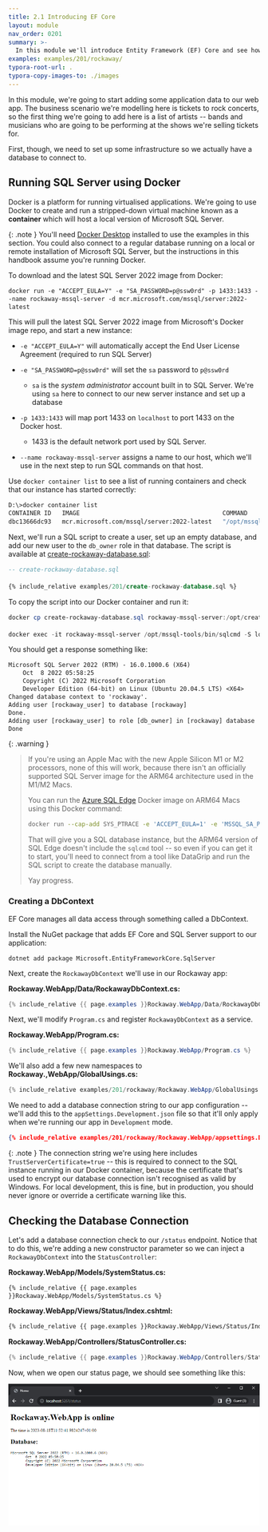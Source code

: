 ```yaml
---
title: 2.1 Introducing EF Core
layout: module
nav_order: 0201
summary: >-
  In this module we'll introduce Entity Framework (EF) Core and see how to use it to connect our web app to a relational database. We'll create our first database context object, and learn how to create and manage our application database.
examples: examples/201/rockaway/
typora-root-url: .
typora-copy-images-to: ./images
---
```


In this module, we're going to start adding some application data to our web app. The business scenario we're modelling here is tickets to rock concerts, so the first thing we're going to add here is a list of artists -- bands and musicians who are going to be performing at the shows we're selling tickets for.

First, though, we need to set up some infrastructure so we actually have a database to connect to.

## Running SQL Server using Docker

Docker is a platform for running virtualised applications. We're going to use Docker to create and run a stripped-down virtual machine known as a **container** which will host a local version of Microsoft SQL Server.

{: .note }
You'll need [Docker Desktop](https://www.docker.com/products/docker-desktop/) installed to use the examples in this section. You could also connect to a regular database running on a local or remote installation of Microsoft SQL Server, but the instructions in this handbook assume you're running Docker.

To download and the latest SQL Server 2022 image from Docker:

```
docker run -e "ACCEPT_EULA=Y" -e "SA_PASSWORD=p@ssw0rd" -p 1433:1433 --name rockaway-mssql-server -d mcr.microsoft.com/mssql/server:2022-latest
```

This will pull  the latest SQL Server 2022 image from Microsoft's Docker image repo, and start a new instance:

* `-e "ACCEPT_EULA=Y"` will automatically accept the End User License Agreement (required to run SQL Server)
* `-e "SA_PASSWORD=p@ssw0rd"` will set the `sa` password to `p@ssw0rd`
  * `sa` is the *system administrator* account built in to SQL Server. We're using `sa` here to connect to our new server instance and set up a database

* `-p 1433:1433` will map port 1433 on `localhost` to port 1433 on the Docker host.
  * 1433 is the default network port used by SQL Server.

* `--name rockaway-mssql-server` assigns a name to our host, which we'll use in the next step to run SQL commands on that host.

Use `docker container list` to see a list of running containers and check that our instance has started correctly:

```bash
D:\>docker container list
CONTAINER ID   IMAGE                                        COMMAND                  CREATED         STATUS         PORTS                    NAMES
dbc13666dc93   mcr.microsoft.com/mssql/server:2022-latest   "/opt/mssql/bin/perm…"   5 minutes ago   Up 5 minutes   0.0.0.0:1433->1433/tcp   rockaway-mssql-server
```

Next, we'll run a SQL script to create a user, set up an empty database, and add our new user to the `db_owner` role in that database. The script is available at [create-rockaway-database.sql](examples/create-rockaway-database.sql):

```sql
-- create-rockaway-database.sql

{% include_relative examples/201/create-rockaway-database.sql %}
```

To copy the script into our Docker container and run it:

```powershell
docker cp create-rockaway-database.sql rockaway-mssql-server:/opt/create-rockaway-database.sql

docker exec -it rockaway-mssql-server /opt/mssql-tools/bin/sqlcmd -S localhost -U sa -P p@ssw0rd -i /opt/create-rockaway-database.sql
```

You should get a response something like:

```
Microsoft SQL Server 2022 (RTM) - 16.0.1000.6 (X64)
	Oct  8 2022 05:58:25
	Copyright (C) 2022 Microsoft Corporation
	Developer Edition (64-bit) on Linux (Ubuntu 20.04.5 LTS) <X64>
Changed database context to 'rockaway'.
Adding user [rockaway_user] to database [rockaway]
Done.
Adding user [rockaway_user] to role [db_owner] in [rockaway] database
Done
```

{: .warning }

> If you're using an Apple Mac with the new Apple Silicon M1 or M2 processors, none of this will work, because there isn't an officially supported SQL Server image for the ARM64 architecture used in the M1/M2 Macs. 
>
> You can run the [Azure SQL Edge](https://hub.docker.com/_/microsoft-azure-sql-edge) Docker image on ARM64 Macs using this Docker command:
>
> ```bash
> docker run --cap-add SYS_PTRACE -e 'ACCEPT_EULA=1' -e 'MSSQL_SA_PASSWORD=p@ssw0rd' -p 1433:1433 --name azuresqledge -d mcr.microsoft.com/azure-sql-edge
> ```
>
> That will give you a SQL database instance, but the ARM64 version of SQL Edge doesn't include the `sqlcmd` tool -- so even if you can get it to start, you'll need to connect from a tool like DataGrip and run the SQL script to create the database manually.
>
> Yay progress.

### Creating a DbContext

EF Core manages all data access through something called a DbContext. 

Install the NuGet package that adds EF Core and SQL Server support to our application:

```
dotnet add package Microsoft.EntityFrameworkCore.SqlServer
```

Next, create the `RockawayDbContext` we'll use in our Rockaway app:

**Rockaway.WebApp/Data/RockawayDbContext.cs:**

```csharp
{% include_relative {{ page.examples }}Rockaway.WebApp/Data/RockawayDbContext.cs %}
```

Next, we'll modify `Program.cs` and register `RockawayDbContext` as a service.

**Rockaway.WebApp/Program.cs:**

```csharp
{% include_relative {{ page.examples }}Rockaway.WebApp/Program.cs %}
```

We'll also add a few new namespaces to **Rockaway.,WebApp/GlobalUsings.cs:**

```csharp
{% include_relative examples/201/rockaway/Rockaway.WebApp/GlobalUsings.cs %}
```

We need to add a database connection string to our app configuration -- we'll add this to the `appSettings.Development.json` file so that it'll only apply when we're running our app in `Development` mode.

```json
{% include_relative examples/201/rockaway/Rockaway.WebApp/appsettings.Development.json %}
```

{: .note }
The connection string we're using here includes `TrustServerCertificate=true` -- this is required to connect to the SQL instance running in our Docker container, because the certificate that's used to encrypt our database connection isn't recognised as valid by Windows. For local development, this is fine, but in production, you should never ignore or override a certificate warning like this.

## Checking the Database Connection

Let's add a database connection check to our `/status` endpoint. Notice that to do this, we're adding a new constructor parameter so we can inject a `RockawayDbContext` into the `StatusController`:

**Rockaway.WebApp/Models/SystemStatus.cs:**

```
{% include_relative {{ page.examples }}Rockaway.WebApp/Models/SystemStatus.cs %}
```

**Rockaway.WebApp/Views/Status/Index.cshtml:**

```html
{% include_relative {{ page.examples }}Rockaway.WebApp/Views/Status/Index.cshtml %}
```

**Rockaway.WebApp/Controllers/StatusController.cs:**

```csharp
{% include_relative {{ page.examples }}Rockaway.WebApp/Controllers/StatusController.cs %}
```

Now, when we open our status page, we should see something like this:

![image-20230818115413775](/images/image-20230818115413775.png)

